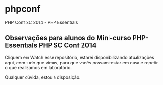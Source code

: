 phpconf
=======

PHP Conf SC 2014 - PHP Essentials


## Observações para alunos do Mini-curso PHP-Essentials PHP SC Conf 2014

Cliquem em Watch esse repositório, estarei disponibilizando atualizações aqui, com tudo que vimos, para que vocês possam testar em casa e repetir o que realizamos em laboratório.

Qualquer dúvida, estou a disposição.
